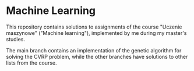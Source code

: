 # Machine Learning
This repository contains solutions to assignments of the course "Uczenie maszynowe" ("Machine learning"), implemented by me during my master's studies.

The main branch contains an implementation of the genetic algorithm for solving the CVRP problem, while the other branches have solutions to other lists from the course.
